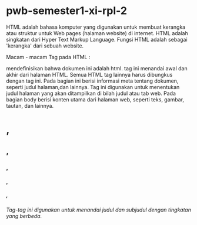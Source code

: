 # pwb-semester1-xi-rpl-2

HTML adalah bahasa komputer yang digunakan untuk membuat kerangka atau struktur untuk Web pages (halaman website) di internet. 
HTML adalah singkatan dari Hyper Text Markup Language.
Fungsi HTML adalah sebagai 'kerangka' dari sebuah website.

Macam - macam Tag pada HTML :

<!DOCTYPE Html> mendefinisikan bahwa dokumen ini adalah html.
<html></html> tag ini menandai awal dan akhir dari halaman HTML. Semua HTML tag lainnya harus dibungkus dengan tag ini.
<head></head> Pada bagian ini berisi informasi meta tentang dokumen, seperti judul halaman,dan lainnya.
<title></title> Tag ini digunakan untuk menentukan judul halaman yang akan ditampilkan di bilah judul atau tab web.
<body></body> Pada bagian body berisi konten utama dari halaman web, seperti teks, gambar, tautan, dan lainnya.
<h1>, <h2>, <h3>, <h4>, <h5>, <h6> Tag-tag ini digunakan untuk menandai judul dan subjudul dengan tingkatan yang berbeda.



